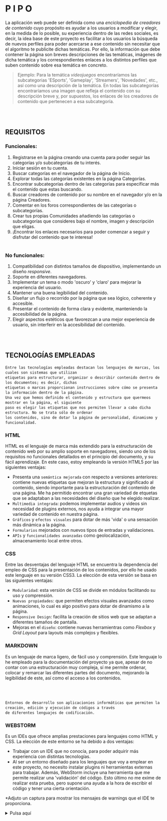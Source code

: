 # P I P O

La aplicación web puede ser definida como una *enciclopedia de creadores de contenido* cuyo propósito es ayudar a los usuarios a modificar y elegir, en la medida de lo posible, su experiencia
dentro de las redes sociales, es decir, la idea base de este proyecto es facilitar a los usuarios la búsqueda de nuevos perfiles para poder acercarse a ese contenido sin necesitar que el
algoritmo te publicite dichas temáticas. Por ello, la información que debe contener la página son breves descripciones de las temáticas, imágenes de dicha temática y los correspondientes 
enlaces a los distintos perfiles que suben contenido sobre esa temática en concreto.

> Ejemplo: Para la temática *videojuegos* encontraríamos las subcategorias 'ESports', 'Gameplay', 'Streamers', 'Novedades', etc., así como una descripción de la temática. En todas las subcategorías encontraríamos una imagen que refleja el contenido con su descripción breve y, por supuestos, los enlaces de los creadores de contenido que pertenecen a esa subcategoría.

<br></br>
## REQUISITOS
### Funcionales:

1. Registrarse en la página creando una cuenta para poder seguir las categorías y/o subcategorías de tu interés.
2. Iniciar sesión en tu cuenta.
3. Buscar categorías en el navegador de la página de Inicio.
4. Explorar todas las categorías existentes en la página Categorías.
5. Encontrar subcategorías dentro de las categorías para especificar más el contenido que estas buscando.
6. Buscar creadores de contenido por su nombre en el navegador y/o en la página Creadores.
7. Comentar en los foros correspondientes de las categorías o subcategorías.
8. Crear tus propias Comunidades añadiendo las categorías o subcategorías que consideres bajo el nombre, imagen y descripción que eligas.
9. ¡Encontrar los enlaces necesarios para poder comenzar a seguir y disfrutar del contenido que te interesa!
<br></br>  
### No funcionales:

1. Compatibilidad con distintos tamaños de dispositivo, implementando un diseño *responsive*.
2. Soporte en diferentes navegadores.
3. Implementar un tema o modo 'oscuro' y 'claro' para mejorar la experiencia del usuario.
4. Mantener una buena legibilidad del contenido.
5. Diseñar un flujo o recorrido por la página que sea lógico, coherente y accesible.
6. Presentar el contenido de forma clara y evidente, manteniendo la accesibilidad de la página.
7. Elegir aspectos estéticos que favorezcan a una mejor experiencia de usuario, sin interferir en la accesibilidad del contenido.

<br></br>
## TECNOLOGÍAS EMPLEADAS

````
Entre las tecnologías empleadas destacan los lenguajes de marcas, los cuales son sistemas que utilizan
etiquetas para estructurar, organizar o describir contenido dentro de los documentos; es decir, dichas
etiquetas o marcas proporcionan instrucciones sobre cómo se presenta la información dentro de la página.
Una vez que hemos definido el contenido y estructura que quermeos mostrar en la página, el siguiente
paso es elegir las etiquetas que nos permiten llevar a cabo dicha estructura. No se trata sólo de ordenar
los contenidos, sino de dotar la página de personalidad, dinamismo y funcionalidad.
````
### HTML
HTML es el lenguaje de marca más extendido para la estructuración de contenido web por su amplio soporte en navegadores, siendo uno de los requisitos no funcionales detallados en el principio del documento, y su fácil aprendizaje. En este caso, estoy empleando la versión HTML5 por las siguientes ventajas:

 - Presenta una `semántica mejorada` con respecto a versiones anteriores: contiene nuevas etiquetas que mejoran la estructura
y significado al contenido, siendo importante para la estructuración del contenido de una página. Me ha permitido encontrar una gran variedad de etquetas que se adaptaban a las necesidades del diseño que he elegido realizar.
  - `Multimedia integrada`: podemos implementar audios y videos sin necesidad de plugins externos, nos ayuda a integrar una mayor variedad de contenido en nuestra página.
  - `Gráficos` y `efectos visuales` para dotar de más 'vida' o una sensación más dinámica a la página.
  - `Formularios` mejorados con nuevos tipos de entradas y validaciones.
  - `APIs` y `funcionalidades avanzadas` como geolocalización, almacenamiento local entre otros.

 
### CSS
Entre las desventajas del lenguaje HTML se encuentra la dependencia del empleo de CSS para la presentación de los 
contenidos, por ello he usado este lenguaje en su versión CSS3. La elección de esta versión se basa en las siguientes ventajas:

  - `Modularidad`: esta versión de CSS se divide en módulos facilitando su uso y comprensión.
  - `Nuevas propiedades`: que permiten efectos visuales avanzados como animaciones, lo cual es algo positivo para dotar de dinamismo a la página.
  - `Responsive Design`: facilita la creación de sitios web que se adaptan a diferentes tamaños de pantalla.
  - Mejoras en el `diseño`: contiene nuevas herramientras como *Flexbox* y *Grid Layout* para layouts más complejos y flexibles.
    
### MARKDOWN
Es un lenguaje de marca ligero, de fácil uso y comprensión. Este lenguaje lo he empleado para la documentación del proyecto ya que, apesar de no contar con una estructuración muy compleja,
sí me permite ordenar, colocar y remarcar las diferentes partes del documento, mejorando la legibilidad de este, así como el acceso a los contenidos.

<br></br>
````
Entornos de desarrollo son aplicacionies informáticas que permiten la creación, edición y ejecución de códigos a través
de diferentes lenguajes de codificación.
````
### WEBSTORM
Es un IDEs que ofrece amplias prestaciones para lenguajes como HTML y CSS. La elección de este entorno se ha debido a dos ventajas:

- Trabajar con un IDE que no conocía, para poder adquirir más experiencia con distintas tecnologías.
- Al ser un entorno diseñado para los lenguajes que voy a emplear en este proyecto, no necesito instalar plugins ni herramientas externas para trabajar. Además, WebStorm incluye una herramienta que me permite realizar una 'validación' del código. Esto último no me exime de
 realizar esta prueba, pero supone una ayuda a la hora de escribir el código y tener una cierta orientación. 

*Adjuto un captura para mostrar los mensajes de warnings que el IDE te proporciona.
<details><summary>Pulsa aquí</summary>
 
 ![IDE](https://github.com/Lmrocio/Pipo/blob/main/wireframe/Captura%20de%20pantalla%202024-12-05%20230951.png?raw=true)
</details>

